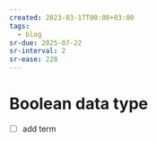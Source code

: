```yaml
---
created: 2023-03-17T00:00+03:00
tags:
  - blog
sr-due: 2025-07-22
sr-interval: 2
sr-ease: 228
---
```


# Boolean data type

- [ ] add term
